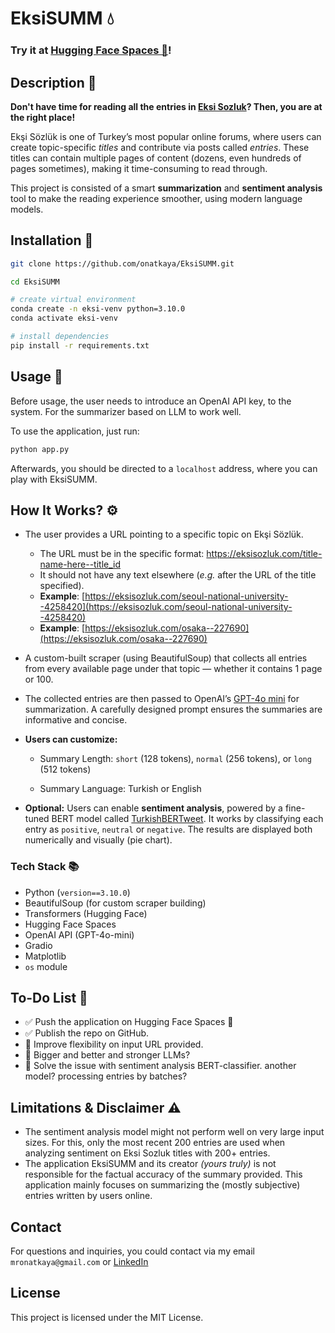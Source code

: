 # EksiSUMM 💧
### Try it at [Hugging Face Spaces 🤗](https://huggingface.co/spaces/mronatkaya/eksiSUMM)!

## Description 🧠
**Don't have time for reading all the entries in [Eksi Sozluk](http://eksisozluk.com/)? Then, you are at the right place!**

Ekşi Sözlük is one of Turkey’s most popular online forums, where users can create topic-specific _titles_ and contribute via posts called _entries_. These titles can contain multiple pages of content (dozens, even hundreds of pages sometimes), making it time-consuming to read through.

This project is consisted of a smart **summarization** and **sentiment analysis** tool to make the reading experience smoother, using modern language models.

## Installation 🔧

```bash
git clone https://github.com/onatkaya/EksiSUMM.git

cd EksiSUMM

# create virtual environment
conda create -n eksi-venv python=3.10.0
conda activate eksi-venv

# install dependencies
pip install -r requirements.txt
```

## Usage 🔎
Before usage, the user needs to introduce an OpenAI API key, to the system. For the summarizer based on LLM to work well.

To use the application, just run:

```bash
python app.py
```
Afterwards, you should be directed to a `localhost` address, where you can play with EksiSUMM.

## How It Works? ⚙️

- The user provides a URL pointing to a specific topic on Ekşi Sözlük.
  - The URL must be in the specific format: https://eksisozluk.com/title-name-here--title_id
  - It should not have any text elsewhere (_e.g._ after the URL of the title specified).
  - **Example**: [https://eksisozluk.com/seoul-national-university--4258420](https://eksisozluk.com/seoul-national-university--4258420)
  - **Example**: [https://eksisozluk.com/osaka--227690](https://eksisozluk.com/osaka--227690)

- A custom-built scraper (using BeautifulSoup) that collects all entries from every available page under that topic — whether it contains 1 page or 100.

- The collected entries are then passed to OpenAI’s [GPT-4o mini](https://platform.openai.com/docs/models/gpt-4o-mini) for summarization. A carefully designed prompt ensures the summaries are informative and concise.

- **Users can customize:**

  - Summary Length: `short` (128 tokens), `normal` (256 tokens), or `long` (512 tokens)

  - Summary Language: Turkish or English

- **Optional:** Users can enable **sentiment analysis**, powered by a fine-tuned BERT model called [TurkishBERTweet](https://huggingface.co/VRLLab/TurkishBERTweet). It works by classifying each entry as `positive`, `neutral` or `negative`. The results are displayed both numerically and visually (pie chart).

### Tech Stack 📚

* Python (`version==3.10.0`) 
* BeautifulSoup (for custom scraper building)
* Transformers (Hugging Face)
* Hugging Face Spaces
* OpenAI API (GPT-4o-mini)
* Gradio
* Matplotlib 
* `os` module

## To-Do List 🎯

- ✅ Push the application on Hugging Face Spaces 🤗
- ✅ Publish the repo on GitHub.
-  🎯 Improve flexibility on input URL provided.
-  🎯 Bigger and better and stronger LLMs?
-  🎯 Solve the issue with sentiment analysis BERT-classifier. another model? processing entries by batches?

## Limitations & Disclaimer ⚠️

* The sentiment analysis model might not perform well on very large input sizes. For this, only the most recent 200 entries are used when analyzing sentiment on Eksi Sozluk titles with 200+ entries.
* The application EksiSUMM and its creator _(yours truly)_ is not responsible for the factual accuracy of the summary provided. This application mainly focuses on summarizing the (mostly subjective) entries written by users online.

## Contact

For questions and inquiries, you could contact via my email `mronatkaya@gmail.com` or [LinkedIn](https://www.linkedin.com/in/onat-kaya2/)


## License
This project is licensed under the MIT License.
